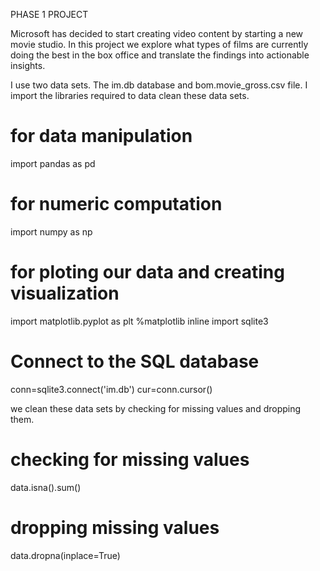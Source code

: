 PHASE 1 PROJECT

Microsoft has decided to start creating video content by starting a new movie studio.
In this project we explore what types of films are currently doing the best in the box office and translate the findings into actionable insights.

I use two data sets. The im.db database and bom.movie_gross.csv file.
I import the libraries required to data clean these data sets.

# for data manipulation
import pandas as pd 
# for numeric computation
import numpy as np 
# for ploting our data and creating visualization
import matplotlib.pyplot as plt 
%matplotlib inline
import sqlite3

# Connect to the SQL database
conn=sqlite3.connect('im.db')
cur=conn.cursor()

we clean these data sets by checking for missing values and dropping them.
# checking for missing values
data.isna().sum()
# dropping missing values
data.dropna(inplace=True)


